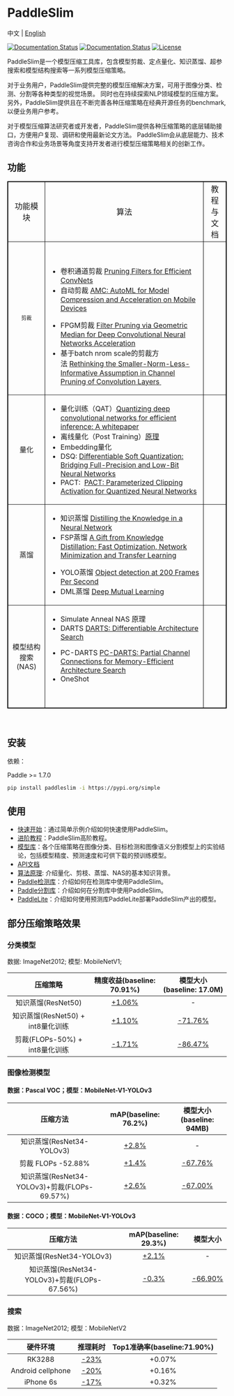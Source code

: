 # PaddleSlim

中文 | [English](README.md)

[![Documentation Status](https://img.shields.io/badge/docs-latest-brightgreen.svg?style=flat)]()
[![Documentation Status](https://img.shields.io/badge/中文文档-最新-brightgreen.svg)]()
[![License](https://img.shields.io/badge/license-Apache%202-blue.svg)](LICENSE)

PaddleSlim是一个模型压缩工具库，包含模型剪裁、定点量化、知识蒸馏、超参搜索和模型结构搜索等一系列模型压缩策略。

对于业务用户，PaddleSlim提供完整的模型压缩解决方案，可用于图像分类、检测、分割等各种类型的视觉场景。
同时也在持续探索NLP领域模型的压缩方案。另外，PaddleSlim提供且在不断完善各种压缩策略在经典开源任务的benchmark,
以便业务用户参考。

对于模型压缩算法研究者或开发者，PaddleSlim提供各种压缩策略的底层辅助接口，方便用户复现、调研和使用最新论文方法。
PaddleSlim会从底层能力、技术咨询合作和业务场景等角度支持开发者进行模型压缩策略相关的创新工作。


## 功能

<table style="width:100%;" cellpadding="2" cellspacing="0" border="1" bordercolor="#000000">
	<tbody>
		<tr>
			<td style="text-align:center;">
				<span style="font-size:18px;">功能模块</span>
			</td>
			<td style="text-align:center;">
				<span style="font-size:18px;">算法</span>
			</td>
			<td style="text-align:center;">
				<span style="font-size:18px;">教程</span><span style="font-size:18px;">与文档</span>
			</td>
		</tr>
		<tr>
			<td style="text-align:center;">
				<span style="font-size:12px;">剪裁</span><span style="font-size:12px;"></span><br />
			</td>
			<td>
				<p>
					<br />
				</p>
				<ul>
					<li>
						卷积通道剪裁 <a href="https://arxiv.org/abs/1608.08710" target="_blank">Pruning Filters for Efficient ConvNets</a> 
					</li>
					<li>
						自动剪裁 <a href="https://arxiv.org/abs/1802.03494" target="_blank">AMC: AutoML for Model Compression and Acceleration on Mobile Devices</a> 
					</li>
				</ul>
				<ul>
					<li>
						FPGM剪裁 <a href="https://arxiv.org/abs/1811.00250" target="_blank">Filter Pruning via Geometric Median for Deep Convolutional Neural Networks Acceleration</a> 
					</li>
					<li>
						基于batch nrom scale的剪裁方法&nbsp;<span style="background-color:#FFFDFA;"><a href="https://openreview.net/forum?id=HJ94fqApW" target="_blank">Rethinking the Smaller-Norm-Less-Informative Assumption in Channel Pruning of Convolution Layers</a></span><span style="font-family:&quot;color:#2C3A4A;font-size:2rem;background-color:#FFFDFA;"><a href="https://openreview.net/forum?id=HJ94fqApW" target="_blank">&nbsp;</a><a href="https://openreview.net/forum?id=HJ94fqApW" target="_blank"><span id="__kindeditor_bookmark_end_147__"></span></a></span> 
					</li>
				</ul>
			</td>
			<td>
				<br />
			</td>
		</tr>
		<tr>
			<td style="text-align:center;">
				量化
			</td>
			<td>
				<ul>
					<li>
						量化训练（QAT）<a href="https://arxiv.org/abs/1806.08342" target="_blank">Quantizing deep convolutional networks for efficient inference: A whitepaper</a> 
					</li>
					<li>
						离线量化（Post Training）<a href="http://on-demand.gputechconf.com/gtc/2017/presentation/s7310-8-bit-inference-with-tensorrt.pdf" target="_blank">原理</a> 
					</li>
					<li>
						Embedding量化&nbsp;
					</li>
					<li>
						DSQ: <a href="https://arxiv.org/abs/1908.05033" target="_blank">Differentiable Soft Quantization: Bridging Full-Precision and Low-Bit Neural Networks</a> 
					</li>
					<li>
						PACT:&nbsp; <a href="https://arxiv.org/abs/1805.06085" target="_blank">PACT: Parameterized Clipping Activation for Quantized Neural Networks</a> 
					</li>
				</ul>
			</td>
			<td>
				<br />
			</td>
		</tr>
		<tr>
			<td style="text-align:center;">
				蒸馏
			</td>
			<td>
				<ul>
					<li>
						知识蒸馏 <a href="https://arxiv.org/abs/1503.02531" target="_blank">Distilling the Knowledge in a Neural Network</a> 
					</li>
					<li>
						FSP蒸馏&nbsp;<a href="http://openaccess.thecvf.com/content_cvpr_2017/papers/Yim_A_Gift_From_CVPR_2017_paper.pdf" target="_blank">A Gift from Knowledge Distillation:
Fast Optimization, Network Minimization and Transfer Learning</a> 
					</li>
				</ul>
				<ul>
					<li>
						YOLO蒸馏&nbsp;<a href="http://openaccess.thecvf.com/content_ECCVW_2018/papers/11133/Mehta_Object_detection_at_200_Frames_Per_Second_ECCVW_2018_paper.pdf" target="_blank">Object detection at 200 Frames Per Second</a> 
					</li>
					<li>
						DML蒸馏 <a href="https://arxiv.org/abs/1706.00384" target="_blank">Deep Mutual Learning</a> 
					</li>
				</ul>
			</td>
			<td>
				<br />
			</td>
		</tr>
		<tr>
			<td style="text-align:center;">
				模型结构搜索(NAS)
			</td>
			<td>
				<ul>
					<li>
						Simulate Anneal NAS 原理
					</li>
					<li>
						DARTS <a href="https://arxiv.org/abs/1806.09055" target="_blank">DARTS: Differentiable Architecture Search</a> 
					</li>
				</ul>
				<ul>
					<li>
						PC-DARTS <a href="https://arxiv.org/abs/1907.05737" target="_blank">PC-DARTS: Partial Channel Connections for Memory-Efficient Architecture Search</a> 
					</li>
					<li>
						OneShot&nbsp;
					</li>
				</ul>
				<p>
					<br />
				</p>
			</td>
			<td>
				<br />
			</td>
		</tr>
	</tbody>
</table>
<br />


## 安装

依赖：

Paddle >= 1.7.0

```bash
pip install paddleslim -i https://pypi.org/simple
```

## 使用

- [快速开始](docs/zh_cn/quick_start)：通过简单示例介绍如何快速使用PaddleSlim。
- [进阶教程](docs/zh_cn/tutorials)：PaddleSlim高阶教程。
- [模型库](docs/zh_cn/model_zoo.md)：各个压缩策略在图像分类、目标检测和图像语义分割模型上的实验结论，包括模型精度、预测速度和可供下载的预训练模型。
- [API文档](https://paddlepaddle.github.io/PaddleSlim/api_cn/index.html)
- [算法原理](https://paddlepaddle.github.io/PaddleSlim/algo/algo.html): 介绍量化、剪枝、蒸馏、NAS的基本知识背景。
- [Paddle检测库](https://github.com/PaddlePaddle/PaddleDetection/tree/master/slim)：介绍如何在检测库中使用PaddleSlim。
- [Paddle分割库](https://github.com/PaddlePaddle/PaddleSeg/tree/develop/slim)：介绍如何在分割库中使用PaddleSlim。
- [PaddleLite](https://paddlepaddle.github.io/Paddle-Lite/)：介绍如何使用预测库PaddleLite部署PaddleSlim产出的模型。

## 部分压缩策略效果

### 分类模型

数据: ImageNet2012; 模型: MobileNetV1;

|压缩策略 |精度收益(baseline: 70.91%) |模型大小(baseline: 17.0M)|
|:---:|:---:|:---:|
| 知识蒸馏(ResNet50)| [+1.06%]() |-|
| 知识蒸馏(ResNet50) + int8量化训练 |[+1.10%]()| [-71.76%]()|
| 剪裁(FLOPs-50%) + int8量化训练|[-1.71%]()|[-86.47%]()|


### 图像检测模型

#### 数据：Pascal VOC；模型：MobileNet-V1-YOLOv3

|        压缩方法           | mAP(baseline: 76.2%)         | 模型大小(baseline: 94MB)      |
| :---------------------:   | :------------: | :------------:|
| 知识蒸馏(ResNet34-YOLOv3) | [+2.8%](#)      |       -       |
| 剪裁 FLOPs -52.88%        | [+1.4%]()      | [-67.76%]()   |
|知识蒸馏(ResNet34-YOLOv3)+剪裁(FLOPs-69.57%)| [+2.6%]()|[-67.00%]()|


#### 数据：COCO；模型：MobileNet-V1-YOLOv3

|        压缩方法           | mAP(baseline: 29.3%) | 模型大小|
| :---------------------:   | :------------: | :------:|
| 知识蒸馏(ResNet34-YOLOv3) |  [+2.1%]()     |-|
| 知识蒸馏(ResNet34-YOLOv3)+剪裁(FLOPs-67.56%) | [-0.3%]() | [-66.90%]()|

### 搜索

数据：ImageNet2012; 模型：MobileNetV2

|硬件环境           | 推理耗时 | Top1准确率(baseline:71.90%) |
|:---------------:|:---------:|:--------------------:|
| RK3288  | [-23%]()    | +0.07%    |
| Android cellphone  | [-20%]()    | +0.16% |
| iPhone 6s   | [-17%]()    | +0.32%  |
